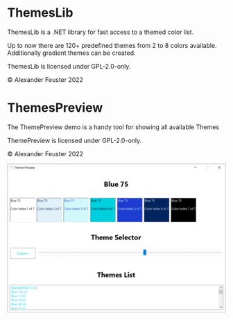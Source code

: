 # ThemesLib
ThemesLib is a .NET library for fast access to a themed color list.

Up to now there are 120+ predefined themes from 2 to 8 colors available.
Additionally gradient themes can be created.

ThemesLib is licensed under GPL-2.0-only.

© Alexander Feuster 2022


# ThemesPreview
The ThemePreview demo is a handy tool for showing all available Themes

ThemePreview is licensed under GPL-2.0-only.

© Alexander Feuster 2022

![ThemesPreview Screenshot](ThemesPreview.png)